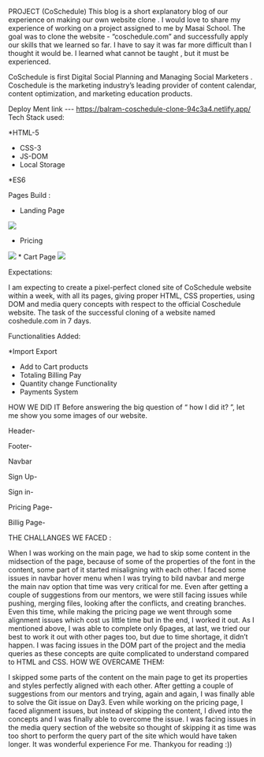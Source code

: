 PROJECT (CoSchedule)
This blog is a short explanatory blog of our experience on making our own website clone . I would love to share my experience of working on a project assigned to me by Masai School. The goal was to clone the website - “coschedule.com” and successfully apply our skills that we learned so far. I have to say it was far more difficult than I thought it would be. I learned what cannot be taught , but it must be experienced.

CoSchedule is first Digital Social Planning and Managing Social Marketers . Coschedule is the marketing industry’s leading provider of content calendar, content optimization, and marketing education products.

Deploy Ment link ---   https://balram-coschedule-clone-94c3a4.netlify.app/
Tech Stack used:

*HTML-5
* CSS-3
* JS-DOM
* Local Storage

*ES6

Pages Build :

* Landing Page
<img src="https://miro.medium.com/max/630/1*30ggP6eyqt6xmiW1fXfG9Q.png" />

* Pricing
<img src="https://miro.medium.com/max/630/1*kp7Alwy5mlJRge4YASapow.png"/>
* Cart Page
<img src="https://miro.medium.com/max/588/1*UOh9ztHwnA6euwIdZ4VI_Q.png"  />

Expectations:

I am expecting to create a pixel-perfect cloned site of CoSchedule website within a week, with all its pages, giving proper HTML, CSS properties, using DOM and media query concepts with respect to the official Coschedule website. The task of the successful cloning of a website named coshedule.com in 7 days.

Functionalities Added:

*Import Export
* Add to Cart products
* Totaling Billing Pay
* Quantity change Functionality
* Payments System

HOW WE DID IT
Before answering the big question of “ how I did it? ”, let me show you some images of our website.

Header-


Footer-


Navbar


Sign Up-


Sign in-


Pricing Page-


Billig Page-


THE CHALLANGES WE FACED :

When I was working on the main page, we had to skip some content in the midsection of the page, because of some of the properties of the font in the content, some part of it started misaligning with each other.
I faced some issues in navbar hover menu when I was trying to bild navbar and merge the main nav option that time was very critical for me.
Even after getting a couple of suggestions from our mentors, we were still facing issues while pushing, merging files, looking after the conflicts, and creating branches.
Even this time, while making the pricing page we went through some alignment issues which cost us little time but in the end, I worked it out.
As I mentioned above, I was able to complete only 6pages, at last, we tried our best to work it out with other pages too, but due to time shortage, it didn’t happen.
I was facing issues in the DOM part of the project and the media queries as these concepts are quite complicated to understand compared to HTML and CSS.
HOW WE OVERCAME THEM:

I skipped some parts of the content on the main page to get its properties and styles perfectly aligned with each other.
After getting a couple of suggestions from our mentors and trying, again and again, I was finally able to solve the Git issue on Day3.
Even while working on the pricing page, I faced alignment issues, but instead of skipping the content, I dived into the concepts and I was finally able to overcome the issue.
I was facing issues in the media query section of the website so thought of skipping it as time was too short to perform the query part of the site which would have taken longer.
It was wonderful experience For me. Thankyou for reading :))

